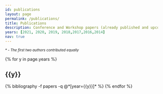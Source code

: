 ```yaml
---
id: publications
layout: page
permalink: /publications/
title: Publications
description: Conference and Workshop papers (already published and upcoming)
years: [2021, 2020, 2019, 2018,2017,2016,2014]
nav: true
---
```

<small><em>* - The first two authors contributed equally</em></small>
<div class="publications">
{% for y in page.years %}
  <h2 class="year">{{y}}</h2>
  {% bibliography -f papers -q @*[year={{y}}]* %}
{% endfor %}

</div>
